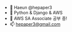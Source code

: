 - 👋 Haeun @hepaper3
- 👀 Python & Django & AWS
- 🌱 AWS SA Associate 공부 중!
- 📫 hepaper3@gmail.com

<!---
hepaper3/hepaper3 is a ✨ special ✨ repository because its `README.md` (this file) appears on your GitHub profile.
You can click the Preview link to take a look at your changes.
--->

